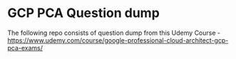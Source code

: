 # GCP PCA Question dump

The following repo consists of question dump from this Udemy Course - https://www.udemy.com/course/google-professional-cloud-architect-gcp-pca-exams/
